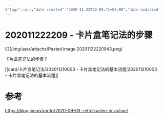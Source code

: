 ```yaml
---
{"tags":null,"date created":"2020-11-22T22:09:41+08:00","date modified":"2024-02-01T13:08:08+08:00","dg-publish":true,"permalink":"/card/卡片盒笔记法/202011222209 - 卡片盒笔记法的步骤/","dgPassFrontmatter":true,"noteIcon":"2","created":"2020-11-22T22:09:41+08:00","updated":"2024-02-01T13:08:08+08:00"}
---
```



# 202011222209 - 卡片盒笔记法的步骤

![](/img/user/attachs/Pasted image 20201122220943.png)

卡片盒笔记法的步骤？

[[card/卡片盒笔记法/202011210003 - 卡片盒笔记法的基本流程\|202011210003 - 卡片盒笔记法的基本流程]]

# 参考

https://blog.jimmylv.info/2020-06-03-zettelkasten-in-action/